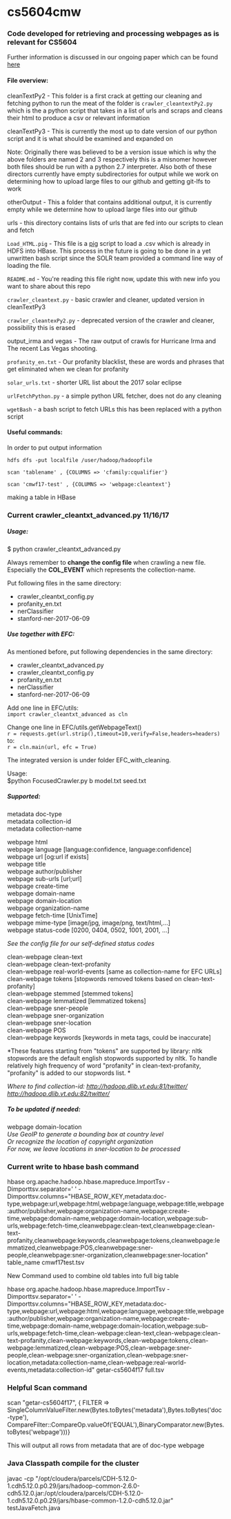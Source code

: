 # cs5604cmw

### Code developed for retrieving and processing webpages as is relevant for CS5604

Further information is discussed in our ongoing paper which can be found [here](https://www.overleaf.com/11453323jhcyxdhjjsvj#/43271700/ "paper")

#### File overview:
cleanTextPy2 -  This folder is a first crack at getting our cleaning and fetching python to run the meat of the folder is `crawler_cleantextPy2.py` which is the a python script that takes in a list of urls and scraps and cleans their html to produce a csv or relevant information  

cleanTextPy3 -  This is currently the most up to date version of our python script and it is what should be examined and expanded on

Note: Originally there was believed to be a version issue which is why the above folders are named 2 and 3 respectively this is a misnomer however both files should be run with a python 2.7 interpreter. Also both of these directors currently have empty subdirectories for output while we work on determining how to upload large files to our github and getting git-lfs to work

otherOutput - This a folder that contains additional output, it is currently empty while we determine how to upload large files into our github

urls - this directory contains lists of urls that are fed into our scripts to clean and fetch 

`Load_HTML.pig` - This file is a [pig](https://pig.apache.org/) script to load a .csv which is already in HDFS into HBase. This process in the future is going to be done in a yet unwritten bash script since the SOLR team provided a command line way of loading the file. 

`README.md` - You're reading this file right now, update this with new info you want to share about this repo

`crawler_cleantext.py` - basic crawler and cleaner, updated version in cleanTextPy3

`crawler_cleantexPy2.py` - deprecated version of the crawler and cleaner, possibility this is erased

output_irma and vegas - The raw output of crawls for Hurricane Irma and The recent Las Vegas shooting. 

`profanity_en.txt` - Our profanity blacklist, these are words and phrases that get eliminated when we clean for profanity

`solar_urls.txt` - shorter URL list about the 2017 solar eclipse

`urlFetchPython.py` - a simple python URL fetcher, does not do any cleaning

`wgetBash` -  a bash script to fetch URLs this has been replaced with a python script
#### Useful commands:

In order to put output information 

`hdfs dfs -put localfile /user/hadoop/hadoopfile`

`scan 'tablename' , {COLUMNS => 'cfamily:cqualifier'}`

`scan 'cmwf17-test' , {COLUMNS => 'webpage:cleantext'}`

making a table in HBase

### Current crawler_cleantxt_advanced.py 11/16/17

##### Usage:
$ python crawler_cleantxt_advanced.py <inputURLFile>

Always remember to **change the config file** when crawling a new file.   
Especially the **COL_EVENT** which represents the collection-name.

Put following files in the same directory:  
* crawler_cleantxt_config.py  
* profanity_en.txt  
* nerClassifier  
* stanford-ner-2017-06-09  

##### Use together with EFC:
As mentioned before, put following dependencies in the same directory:  
* crawler_cleantxt_advanced.py  
* crawler_cleantxt_config.py  
* profanity_en.txt  
* nerClassifier  
* stanford-ner-2017-06-09  

Add one line in EFC/utils:  
`import crawler_cleantxt_advanced as cln`

Change one line in EFC/utils.getWebpageText()  
`r = requests.get(url.strip(),timeout=10,verify=False,headers=headers)`  
to:  
`r = cln.main(url, efc = True)`  

The integrated version is under folder EFC_with_cleaning.   

Usage:  
$python FocusedCrawler.py b model.txt seed.txt

##### Supported:
metadata   doc-type  
metadata   collection-id  
metadata   collection-name 

webpage   html  
webpage   language   [language:confidence, language:confidence]   
webpage   url  [og:url if exists]    
webpage   title  
webpage   author/publisher  
webpage   sub-urls   [url;url]  
webpage   create-time  
webpage   domain-name  
webpage   domain-location  
webpage   organization-name  
webpage   fetch-time  [UnixTime]    
webpage   mime-type [image/jpg, image/png, text/html,...]    
webpage  status-code [0200, 0404, 0502, 1001, 2001, ...]    

*See the config file for our self-defined status codes*

clean-webpage   clean-text   
clean-webpage   clean-text-profanity  
clean-webpage   real-world-events [same as collection-name for EFC URLs]   
clean-webpage  tokens [stopwords removed tokens based on clean-text-profanity]   
clean-webpage stemmed [stemmed tokens]     
clean-webpage  lemmatized  [lemmatized tokens]     
clean-webpage   sner-people  
clean-webpage   sner-organization  
clean-webpage   sner-location  
clean-webpage  POS   
clean-webpage  keywords [keywords in meta tags, could be inaccurate]   

*These features starting from "tokens" are supported by library: nltk    
stopwords are the default english stopwords supported by nltk. To handle relatively high frequency of word "profanity" in clean-text-profanity, "profanity" is added to our stopwords list. *

*Where to find collection-id:
http://hadoop.dlib.vt.edu:81/twitter/
http://hadoop.dlib.vt.edu:82/twitter/*

##### To be updated if needed:
webpage   domain-location   
*Use GeoIP to generate a bounding box at country level   
Or recognize the location of copyright organization   
For now, we leave locations in sner-location to be processed*

### Current write to hbase bash command
hbase org.apache.hadoop.hbase.mapreduce.ImportTsv -Dimporttsv.separator='   ' -Dimporttsv.columns="HBASE_ROW_KEY,metadata:doc-type,webpage:url,webpage:html,webpage:language,webpage:title,webpage:author/publisher,webpage:organization-name,webpage:create-time,webpage:domain-name,webpage:domain-location,webpage:sub-urls,webpage:fetch-time,cleanwebpage:clean-text,cleanwebpage:clean-text-profanity,cleanwebpage:keywords,cleanwebpage:tokens,cleanwebpage:lemmatized,cleanwebpage:POS,cleanwebpage:sner-people,cleanwebpage:sner-organization,cleanwebpage:sner-location" table_name cmwf17test.tsv

New Command used to combine old tables into full big table

hbase org.apache.hadoop.hbase.mapreduce.ImportTsv -Dimporttsv.separator=' ' -Dimporttsv.columns="HBASE_ROW_KEY,metadata:doc-type,webpage:url,webpage:html,webpage:language,webpage:title,webpage:author/publisher,webpage:organization-name,webpage:create-time,webpage:domain-name,webpage:domain-location,webpage:sub-urls,webpage:fetch-time,clean-webpage:clean-text,clean-webpage:clean-text-profanity,clean-webpage:keywords,clean-webpage:tokens,clean-webpage:lemmatized,clean-webpage:POS,clean-webpage:sner-people,clean-webpage:sner-organization,clean-webpage:sner-location,metadata:collection-name,clean-webpage:real-world-events,metadata:collection-id" getar-cs5604f17 full.tsv


### Helpful Scan command
scan "getar-cs5604f17", { FILTER => SingleColumnValueFilter.new(Bytes.toBytes('metadata'),Bytes.toBytes('doc-type'), CompareFilter::CompareOp.valueOf('EQUAL'),BinaryComparator.new(Bytes.toBytes('webpage')))}

This will output all rows from metadata that are of doc-type webpage

### Java Classpath compile for the cluster
javac -cp "/opt/cloudera/parcels/CDH-5.12.0-1.cdh5.12.0.p0.29/jars/hadoop-common-2.6.0-cdh5.12.0.jar:/opt/cloudera/parcels/CDH-5.12.0-1.cdh5.12.0.p0.29/jars/hbase-common-1.2.0-cdh5.12.0.jar" testJavaFetch.java 
